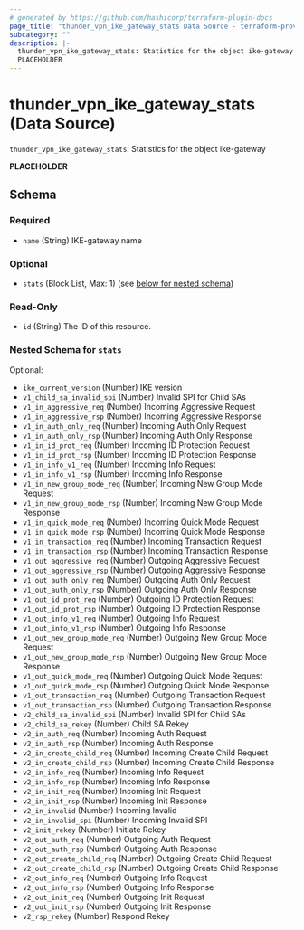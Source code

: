 ```yaml
---
# generated by https://github.com/hashicorp/terraform-plugin-docs
page_title: "thunder_vpn_ike_gateway_stats Data Source - terraform-provider-thunder"
subcategory: ""
description: |-
  thunder_vpn_ike_gateway_stats: Statistics for the object ike-gateway
  PLACEHOLDER
---
```


# thunder_vpn_ike_gateway_stats (Data Source)

`thunder_vpn_ike_gateway_stats`: Statistics for the object ike-gateway

__PLACEHOLDER__



<!-- schema generated by tfplugindocs -->
## Schema

### Required

- `name` (String) IKE-gateway name

### Optional

- `stats` (Block List, Max: 1) (see [below for nested schema](#nestedblock--stats))

### Read-Only

- `id` (String) The ID of this resource.

<a id="nestedblock--stats"></a>
### Nested Schema for `stats`

Optional:

- `ike_current_version` (Number) IKE version
- `v1_child_sa_invalid_spi` (Number) Invalid SPI for Child SAs
- `v1_in_aggressive_req` (Number) Incoming Aggressive Request
- `v1_in_aggressive_rsp` (Number) Incoming Aggressive Response
- `v1_in_auth_only_req` (Number) Incoming Auth Only Request
- `v1_in_auth_only_rsp` (Number) Incoming Auth Only Response
- `v1_in_id_prot_req` (Number) Incoming ID Protection Request
- `v1_in_id_prot_rsp` (Number) Incoming ID Protection Response
- `v1_in_info_v1_req` (Number) Incoming Info Request
- `v1_in_info_v1_rsp` (Number) Incoming Info Response
- `v1_in_new_group_mode_req` (Number) Incoming New Group Mode Request
- `v1_in_new_group_mode_rsp` (Number) Incoming New Group Mode Response
- `v1_in_quick_mode_req` (Number) Incoming Quick Mode Request
- `v1_in_quick_mode_rsp` (Number) Incoming Quick Mode Response
- `v1_in_transaction_req` (Number) Incoming Transaction Request
- `v1_in_transaction_rsp` (Number) Incoming Transaction Response
- `v1_out_aggressive_req` (Number) Outgoing Aggressive Request
- `v1_out_aggressive_rsp` (Number) Outgoing Aggressive Response
- `v1_out_auth_only_req` (Number) Outgoing Auth Only Request
- `v1_out_auth_only_rsp` (Number) Outgoing Auth Only Response
- `v1_out_id_prot_req` (Number) Outgoing ID Protection Request
- `v1_out_id_prot_rsp` (Number) Outgoing ID Protection Response
- `v1_out_info_v1_req` (Number) Outgoing Info Request
- `v1_out_info_v1_rsp` (Number) Outgoing Info Response
- `v1_out_new_group_mode_req` (Number) Outgoing New Group Mode Request
- `v1_out_new_group_mode_rsp` (Number) Outgoing New Group Mode Response
- `v1_out_quick_mode_req` (Number) Outgoing Quick Mode Request
- `v1_out_quick_mode_rsp` (Number) Outgoing Quick Mode Response
- `v1_out_transaction_req` (Number) Outgoing Transaction Request
- `v1_out_transaction_rsp` (Number) Outgoing Transaction Response
- `v2_child_sa_invalid_spi` (Number) Invalid SPI for Child SAs
- `v2_child_sa_rekey` (Number) Child SA Rekey
- `v2_in_auth_req` (Number) Incoming Auth Request
- `v2_in_auth_rsp` (Number) Incoming Auth Response
- `v2_in_create_child_req` (Number) Incoming Create Child Request
- `v2_in_create_child_rsp` (Number) Incoming Create Child Response
- `v2_in_info_req` (Number) Incoming Info Request
- `v2_in_info_rsp` (Number) Incoming Info Response
- `v2_in_init_req` (Number) Incoming Init Request
- `v2_in_init_rsp` (Number) Incoming Init Response
- `v2_in_invalid` (Number) Incoming Invalid
- `v2_in_invalid_spi` (Number) Incoming Invalid SPI
- `v2_init_rekey` (Number) Initiate Rekey
- `v2_out_auth_req` (Number) Outgoing Auth Request
- `v2_out_auth_rsp` (Number) Outgoing Auth Response
- `v2_out_create_child_req` (Number) Outgoing Create Child Request
- `v2_out_create_child_rsp` (Number) Outgoing Create Child Response
- `v2_out_info_req` (Number) Outgoing Info Request
- `v2_out_info_rsp` (Number) Outgoing Info Response
- `v2_out_init_req` (Number) Outgoing Init Request
- `v2_out_init_rsp` (Number) Outgoing Init Response
- `v2_rsp_rekey` (Number) Respond Rekey


